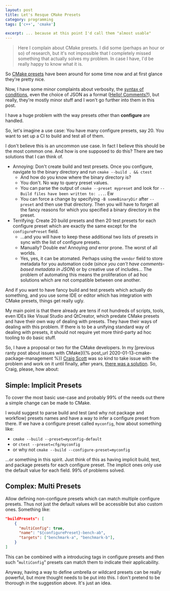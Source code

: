 ```yaml
---
layout: post
title: Let's Resque CMake Presets
category: programming
tags: ['c++', 'cmake']

excerpt: ... because at this point I'd call them "almost usable"
---
```


> Here I complain about CMake presets. I did some (perhaps an hour or so) of research, but it's not impossible that I completely missed something that actually solves my problem. In case I have, I'd be really happy to know what it is.

So [CMake presets](https://cmake.org/cmake/help/latest/manual/cmake-presets.7.html) have been around for some time now and at first glance they're pretty nice.

Now, I have some minor complaints about verbosity, the [syntax of conditions](https://cmake.org/cmake/help/latest/manual/cmake-presets.7.html#condition), even the choice of JSON as a format ([Hello! Comments?](https://gitlab.kitware.com/cmake/cmake/-/issues/22602)), but really, they're mostly minor stuff and I won't go further into them in this post.

I have a huge problem with the way presets other than **configure** are handled.

So, let's imagine a use case: You have many configure presets, say 20. You want to set up a CI to build and test all of them.

I don't believe this is an uncommon use case. In fact I believe this should be the most common one. And how is one supposed to do this? There are two solutions that I can think of.

* Annoying: Don't create build and test presets. Once you configure, navigate to the binary directory and run `cmake --build . && ctest`
    * And how do you know where the binary directory is?
    * You don't. No way to query preset values.
    * You can parse the output of `cmake --preset mypreset` and look for `-- Build files have been written to: ...`. Ew
    * You can force a change by specifying `-B someBinaryDir` after `--preset` and then use that directory. Then you will have to forget all the fancy reasons for which you specified a binary directory in the preset.
* Terrifying: Create 20 build presets and then 20 test presets for each configure preset which are exactly the same except for the `configurePreset` field.
    * ...and you will have to keep these additional two lists of presets in sync with the list of configure presets.
    * Manually? Double ew! Annoying *and* error prone. The worst of all worlds.
    * Yes, yes, it can be atomated. Perhaps using the `vendor` field to store metadata for you automation code (*since you can't have comments-based metadata in JSON*) or by creative use of includes... The problem of automating this means the proliferation of ad hoc solutions which are not compatible between one another.

And if you want to have fancy build and test presets which actually do something, and you use some IDE or editor which has integration with CMake presets, things get really ugly.

My main point is that there already are tens if not hundreds of scripts, tools, even IDEs like Visual Studio and QtCreator, which predate CMake presets and have their own way of dealing with presets. They have their ways of dealing with this problem. If there is to be a unifying standard way of dealing with presets, it should not require yet more third-party ad hoc tooling to do basic stuff.

So, I have a proposal or two for the CMake developers. In my [previous ranty post about issues with CMake]({% post_url 2020-01-13-cmake-package-management %}) [Craig Scott](https://gitlab.kitware.com/craig.scott) was so kind to take issue with the problem and work on it until finally, after years, [there was a solution](https://x.com/crascit/status/1799562358337212843). So, Craig, please, how about:

## Simple: Implicit Presets

To cover the most basic use-case and probably 99% of the needs out there a simple change can be made to CMake.

I would suggest to parse build and test (and why not package and workflow) presets names and have a way to infer a configure preset from there. If we have a configure preset called `myconfig`, how about something like:

* `cmake --build --preset=myconfig-default`
* or `ctest --preset=cfg/myconfig`
* or why not `cmake --build --configure-preset=myconfig`

...or something in this spirit. Just think of this as having implicit build, test, and package presets for each configure preset. The implicit ones only use the default value for each field. 99% of problems solved.

## Complex: Multi Presets

Allow defining non-configure presets which can match multiple configure presets. Thus not just the default values will be accessible but also custom ones. Something like:

```json
"buildPresets": [
    {
      "multiConfig": true,
      "name": "${configurePreset}-bench-ab",
      "targets": ["benchmark-a", "benchmark-b"],
    }
]
```

This can be combined with a introducing tags in configure presets and then such "`multiConfig`" presets can match them to indicate their applicability.

Anyway, having a way to define umbrella or wildcard presets can be really powerful, but more thought needs to be put into this. I don't pretend to be thorough in the suggestion above. It's just an idea.
